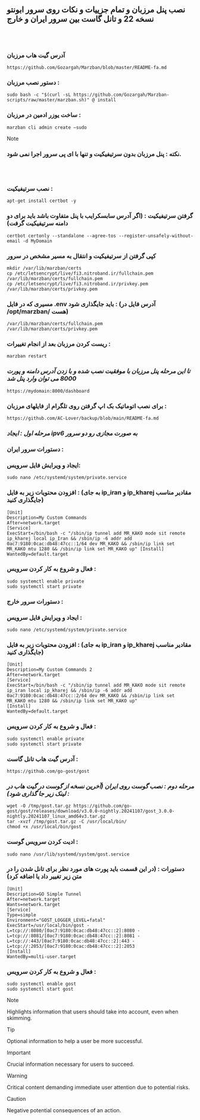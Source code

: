 ## نصب پنل مرزبان و تمام جزییات و نکات روی سرور ابونتو نسخه 22 و تانل گاست بین سرور ایران و خارج
<br></br>
### آدرس گیت هاب مرزبان
    https://github.com/Gozargah/Marzban/blob/master/README-fa.md
### دستور نصب مرزبان :
    sudo bash -c "$(curl -sL https://github.com/Gozargah/Marzban-scripts/raw/master/marzban.sh)" @ install
### ساخت یوزر ادمین در مرزبان :
    marzban cli admin create –sudo
> [!NOTE]
### نکته : پنل مرزبان بدون سرتیفیکیت و تنها با ای پی سرور اجرا نمی شود.
<br></br>
### نصب سرتیفیکیت :
    apt-get install certbot -y
### گرفتن سرتیفیکیت : (اگر آدرس سابسکرایب با پنل متفاوت باشد باید برای دو دامنه سرتیفیکیت گرفت)
    certbot certonly --standalone --agree-tos --register-unsafely-without-email -d MyDomain
### کپی گرفتن از سرتیفیکیت و انتقال به مسیر مشخص در سرور
    mkdir /var/lib/marzban/certs
    cp /etc/letsencrypt/live/fi3.nitroband.ir/fullchain.pem /var/lib/marzban/certs/fullchain.pem
    cp /etc/letsencrypt/live/fi3.nitroband.ir/privkey.pem /var/lib/marzban/certs/privkey.pem
### مسیری که در فایل .env  باید جایگذاری شود : (آدرس فایل در /opt/marzban/ هست)
    /var/lib/marzban/certs/fullchain.pem
    /var/lib/marzban/certs/privkey.pem
### ریست کردن مرزبان بعد از انجام تغییرات :
    marzban restart
### _تا این مرحله پنل مرزبان با موفقیت نصب شده و با زدن آدرس دامنه و پورت 8000 می توان وارد پنل شد_    
    https://mydomain:8000/dashboard

### برای نصب اتوماتیک بک اپ گرفتن روی تلگرام از فایلهای مرزبان :
    https://github.com/AC-Lover/backup/blob/main/README-fa.md


### _مرحله اول : ایجاد ipv6 به صورت مجازی رو دو سرور_
### دستورات سرور ایران :
### ایجاد و ویرایش فایل سرویس:
    sudo nano /etc/systemd/system/private.service
### افزودن محتویات زیر به فایل : (به جای ip_iran و ip_kharej مقادیر مناسب جایگذاری کنید)
    [Unit]
    Description=My Custom Commands
    After=network.target
    [Service]
    ExecStart=/bin/bash -c "/sbin/ip tunnel add MR_KAKO mode sit remote ip_kharej local ip_Iran && /sbin/ip -6 addr add 0ac7:9180:0cac:db48:47cc::1/64 dev MR_KAKO && /sbin/ip link set MR_KAKO mtu 1280 && /sbin/ip link set MR_KAKO up" [Install]
    WantedBy=default.target
### فعال و شروع به کار کردن سرویس :
    sudo systemctl enable private
    sudo systemctl start private
### دستورات سرور خارج :
### ایجاد و ویرایش فایل سرویس :
    sudo nano /etc/systemd/system/private.service
### افزودن محتویات زیر به فایل : (به جای ip_iran و ip_kharej مقادیر مناسب جایگذاری کنید)
    [Unit]
    Description=My Custom Commands 2
    After=network.target
    [Service]
    ExecStart=/bin/bash -c "/sbin/ip tunnel add MR_KAKO mode sit remote ip_iran local ip_kharej && /sbin/ip -6 addr add 0ac7:9180:0cac:db48:47cc::2/64 dev MR_KAKO && /sbin/ip link set MR_KAKO mtu 1280 && /sbin/ip link set MR_KAKO up"
    [Install]
    WantedBy=default.target
### فعال و شروع به کار کردن سرویس :
    sudo systemctl enable private
    sudo systemctl start private
### آدرس گیت هاب تانل گاست :
    https://github.com/go-gost/gost
### _مرحله دوم : نصب گوست روی ایران (آخرین نسخه از گوست در گیت هاب در لینک زیر جا گذاری شود) :_
    wget -O /tmp/gost.tar.gz https://github.com/go-gost/gost/releases/download/v3.0.0-nightly.20241107/gost_3.0.0-nightly.20241107_linux_amd64v3.tar.gz
    tar -xvzf /tmp/gost.tar.gz -C /usr/local/bin/
    chmod +x /usr/local/bin/gost
### ادیت کردن سرویس گوست :
    sudo nano /usr/lib/systemd/system/gost.service
### دستورات : (در این قسمت باید پورت های مورد نظر برای تانل شدن را در متن زیر تغییر داد یا اضافه کرد)
    [Unit]
    Description=GO Simple Tunnel
    After=network.target
    Wants=network.target
    [Service]
    Type=simple
    Environment="GOST_LOGGER_LEVEL=fatal"
    ExecStart=/usr/local/bin/gost -L=tcp://:8080/[0ac7:9180:0cac:db48:47cc::2]:8080 -L=tcp://:8081/[0ac7:9180:0cac:db48:47cc::2]:8081 -L=tcp://:443/[0ac7:9180:0cac:db48:47cc::2]:443 -L=tcp://:2053/[0ac7:9180:0cac:db48:47cc::2]:2053 
    [Install]
    WantedBy=multi-user.target
### فعال و شروع به کار کردن سرویس :
    sudo systemctl enable gost 
    sudo systemctl start gost




> [!NOTE]
> Highlights information that users should take into account, even when skimming.

> [!TIP]
> Optional information to help a user be more successful.

> [!IMPORTANT]
> Crucial information necessary for users to succeed.

> [!WARNING]
> Critical content demanding immediate user attention due to potential risks.

> [!CAUTION]
> Negative potential consequences of an action.

